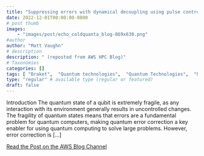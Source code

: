 ```yaml
---
title: "Suppressing errors with dynamical decoupling using pulse control on Amazon Braket"
date: 2022-12-01T00:00:00-0800
# post thumb
images:
    - "images/post/echo_coldquanta_blog-869x630.png"
#author
author: "Matt Vaughn"
# description
description: " (reposted from AWS HPC Blog)"
# Taxonomies
categories: []
tags: [ "Braket",  "Quantum technologies",  "Quantum Technologies",  "hpcblog", ]
type: "regular" # available type (regular or featured)
draft: false
---
```


Introduction The quantum state of a qubit is extremely fragile, as any interaction with its environment generally results in uncontrolled changes. The fragility of quantum states means that errors are a fundamental problem for quantum computers, making quantum error correction a key enabler for using quantum computing to solve large problems. However, error correction is […]

<a href="https://aws.amazon.com/blogs/quantum-computing/suppressing-errors-with-dynamical-decoupling-using-pulse-control-on-amazon-braket/" class="btn btn-primary btn-lg active" role="button" aria-pressed="true" style="margin-top: 8px;">Read the Post on the AWS Blog Channel</a>